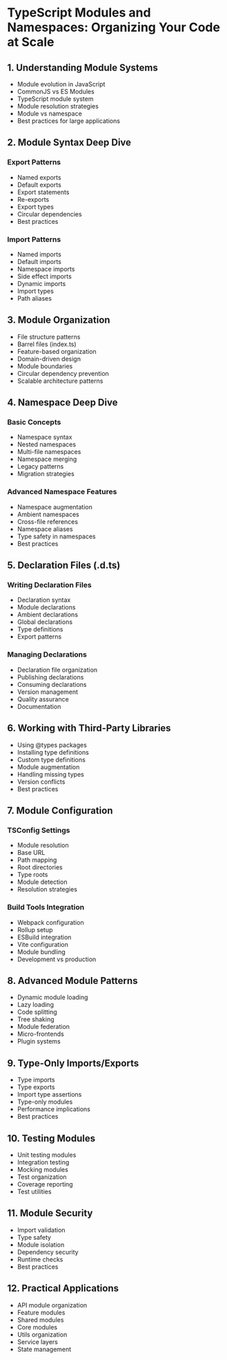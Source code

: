 # TypeScript Modules and Namespaces: Organizing Your Code at Scale

## 1. Understanding Module Systems
- Module evolution in JavaScript
- CommonJS vs ES Modules
- TypeScript module system
- Module resolution strategies
- Module vs namespace
- Best practices for large applications

## 2. Module Syntax Deep Dive
### Export Patterns
- Named exports
- Default exports
- Export statements
- Re-exports
- Export types
- Circular dependencies
- Best practices

### Import Patterns
- Named imports
- Default imports
- Namespace imports
- Side effect imports
- Dynamic imports
- Import types
- Path aliases

## 3. Module Organization
- File structure patterns
- Barrel files (index.ts)
- Feature-based organization
- Domain-driven design
- Module boundaries
- Circular dependency prevention
- Scalable architecture patterns

## 4. Namespace Deep Dive
### Basic Concepts
- Namespace syntax
- Nested namespaces
- Multi-file namespaces
- Namespace merging
- Legacy patterns
- Migration strategies

### Advanced Namespace Features
- Namespace augmentation
- Ambient namespaces
- Cross-file references
- Namespace aliases
- Type safety in namespaces
- Best practices

## 5. Declaration Files (.d.ts)
### Writing Declaration Files
- Declaration syntax
- Module declarations
- Ambient declarations
- Global declarations
- Type definitions
- Export patterns

### Managing Declarations
- Declaration file organization
- Publishing declarations
- Consuming declarations
- Version management
- Quality assurance
- Documentation

## 6. Working with Third-Party Libraries
- Using @types packages
- Installing type definitions
- Custom type definitions
- Module augmentation
- Handling missing types
- Version conflicts
- Best practices

## 7. Module Configuration
### TSConfig Settings
- Module resolution
- Base URL
- Path mapping
- Root directories
- Type roots
- Module detection
- Resolution strategies

### Build Tools Integration
- Webpack configuration
- Rollup setup
- ESBuild integration
- Vite configuration
- Module bundling
- Development vs production

## 8. Advanced Module Patterns
- Dynamic module loading
- Lazy loading
- Code splitting
- Tree shaking
- Module federation
- Micro-frontends
- Plugin systems

## 9. Type-Only Imports/Exports
- Type imports
- Type exports
- Import type assertions
- Type-only modules
- Performance implications
- Best practices

## 10. Testing Modules
- Unit testing modules
- Integration testing
- Mocking modules
- Test organization
- Coverage reporting
- Test utilities

## 11. Module Security
- Import validation
- Type safety
- Module isolation
- Dependency security
- Runtime checks
- Best practices

## 12. Practical Applications
- API module organization
- Feature modules
- Shared modules
- Core modules
- Utils organization
- Service layers
- State management
